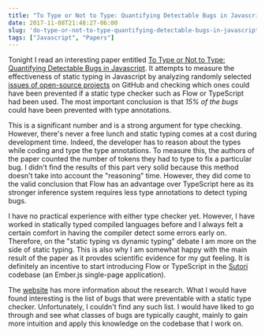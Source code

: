 ```yaml
---
title: "To Type or Not to Type: Quantifying Detectable Bugs in Javascript"
date: 2017-11-08T21:48:27-06:00
slug: 'do-type-or-not-to-type-quantifying-detectable-bugs-in-javascript'
tags: ["Javascript", "Papers"]
---
```


Tonight I read an interesting paper entitled
[To Type or Not to Type: Quantifying Detectable Bugs in Javascript](http://ttendency.cs.ucl.ac.uk/projects/type_study/documents/type_study.pdf).
It attempts to measure the effectiveness of static typing in Javascript by
analyzing randomly selected
[issues of open-source projects](http://ttendency.cs.ucl.ac.uk/projects/type_study/data/bugs.json)
on GitHub and checking which ones could have been prevented if a static type
checker such as Flow or TypeScript had been used. The most important conclusion
is that *15% of the bugs* could have been prevented with type annotations.

This is a significant number and is a strong argument for type checking.
However, there's never a free lunch and static typing comes at a cost during
development time. Indeed, the developer has to reason about the types while
coding and type the type annotations. To measure this, the authors of the paper
counted the number of tokens they had to type to fix a particular bug. I didn't
find the results of this part very solid because this method doesn't take into
account the "reasoning" time. However, they did come to the valid conclusion
that Flow has an advantage over TypeScript here as its stronger inference system
requires less type annotations to detect typing bugs.

I have no practical experience with either type checker yet. However, I have
worked in statically typed compiled languages before and I always felt a certain
comfort in having the compiler detect some errors early on. Therefore, on the
"static typing vs dynamic typing" debate I am more on the side of static typing.
This is also why I am somewhat happy with the main result of the paper as it
provdes scientific evidence for my gut feeling. It is definitely an incentive to
start introducing Flow or TypeScript in the [Sutori](https://www.sutori.com)
codebase (an Ember.js single-page application).

The [website](http://ttendency.cs.ucl.ac.uk/projects/type_study/index.html) has
more information about the research. What I would have found interesting is the
list of bugs that were preventable with a static type checker. Unfortunately, I
couldn't find any such list. I would have liked to go through and see what
classes of bugs are typically caught, mainly to gain more intuition and apply
this knowledge on the codebase that I work on.
